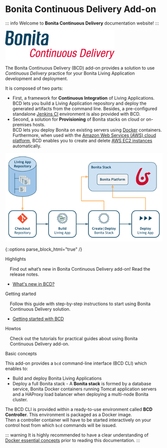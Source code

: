 # Bonita Continuous Delivery Add-on

::: info
Welcome to **Bonita Continuous Delivery** documentation website!
:::

![Bonita Continuous Delivery Add-on Logo](images/bcd_logo.png "Bonita Continuous Delivery Add-on Logo")

The Bonita Continuous Delivery (BCD) add-on provides a solution to use _Continuous Delivery_ practice for your Bonita Living Application development and deployment.

It is composed of two parts:

*   First, a framework for **Continuous Integration** of Living Applications.  
    BCD lets you build a Living Application repository and deploy the generated artifacts from the command line. Besides, a pre-configured standalone [Jenkins CI](https://jenkins.io/) environment is also provided with BCD.
*   Second, a solution for **Provisioning** of Bonita stacks on cloud or on-premises hosts.  
    BCD lets you deploy Bonita on existing servers using [Docker](https://www.docker.com/what-container) containers. Furthermore, when used with the [Amazon Web Services (AWS) cloud platform](https://aws.amazon.com/), BCD enables you to create and delete [AWS EC2 instances](https://aws.amazon.com/ec2/) automatically.

![Bonita Continuous Delivery Capabilities](images/bcd_capabilities.png "Bonita Continuous Delivery Capabilities")

{::options parse_block_html="true" /}

<div class="col-md-4">
<div class="panel panel-default">
<div class="panel-heading">Highlights
</div>
<div class="panel-body">
<div style="padding: 15px; padding-bottom: 0px;">Find out what’s new in Bonita Continuous Delivery add-on! Read the release notes.
</div>
<div class="menu-block-wrapper">

<!--{:.menu .nav}-->
* [ What's new in BCD?](release_notes.md)<!-- {:.fa .fa-angle-double-right} -->

</div>
</div>
</div>
</div>

<div class="col-md-4">
<div class="panel panel-default">
<div class="panel-heading">Getting started
</div>
<div class="panel-body">
<div style="padding: 15px; padding-bottom: 0px;">Follow this guide with step-by-step instructions to start using Bonita Continuous Delivery solution.
</div>
<div class="menu-block-wrapper">

<!--{:.menu .nav}-->
* [ Getting started with BCD](getting_started.md)<!-- {:.fa .fa-angle-double-right} -->

</div>
</div>
</div>
</div>

<div class="col-md-4">
<div class="panel panel-default">
<div class="panel-heading">Howtos
</div>
<div class="panel-body">
<div style="padding: 15px; padding-bottom: 0px;">Check out the tutorials for practical guides about using Bonita Continuous Delivery add-on.
</div>

</div>
</div>
</div>

<div class="clearfix"></div>

Basic concepts <!--{.h2}-->

This add-on provides a `bcd` command-line interface (BCD CLI) which enables to:

*  Build and deploy Bonita Living Applications
*  Deploy a full Bonita stack - A **Bonita stack** is formed by a database service, Bonita Docker containers running Tomcat application servers and a HAProxy load balancer when deploying a multi-node Bonita cluster.

The BCD CLI is provided within a ready-to-use environment called **BCD Controller**. This environment is packaged as a Docker image.  
Then a controller container will have to be started interactively on your control host from which `bcd` commands will be issued.

::: warning
It is highly recommended to have a clear understanding of [Docker essential concepts](https://docs.docker.com/engine/docker-overview/) prior to reading this documentation.
:::

